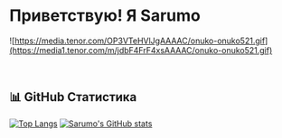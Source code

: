 # Приветствую! Я Sarumo

![https://media.tenor.com/OP3VTeHVlJgAAAAC/onuko-onuko521.gif](https://media1.tenor.com/m/jdbF4FrF4xsAAAAC/onuko-onuko521.gif)



<br/>

## 📊 GitHub Статистика

[![Top Langs](https://github-readme-stats.vercel.app/api/top-langs/?username=anuraghazra&layout=donut&show_icons=true&theme=tokionight)](https://github.com/anuraghazra/github-readme-stats) [![Sarumo's GitHub stats](https://github-readme-stats.vercel.app/api?username=SarumoBNK&show_icons=true&theme=tokyonight)](https://github.com/anuraghazra/github-readme-stats)




<br/>
